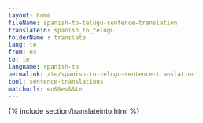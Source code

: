 ```yaml
---
layout: home
fileName: spanish-to-telugu-sentence-translation
translatein: spanish_to_telugu
folderName : translate
lang: te
from: es
to: te
langname: spanish-to
permalink: /te/spanish-to-telugu-sentence-translation
tool: sentence-translations
matchurls: en&&es&&te
---
```

{% include section/translateinto.html %}
